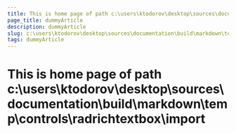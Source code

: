 ```yaml
---
title: This is home page of path c:\users\ktodorov\desktop\sources\documentation\build\markdown\temp\controls\radrichtextbox\import
page_title: dummyArticle
description: dummyArticle
slug: c:\users\ktodorov\desktop\sources\documentation\build\markdown\temp\controls\radrichtextbox\import
tags: dummyArticle
---
```

# This is home page of path c:\users\ktodorov\desktop\sources\documentation\build\markdown\temp\controls\radrichtextbox\import
